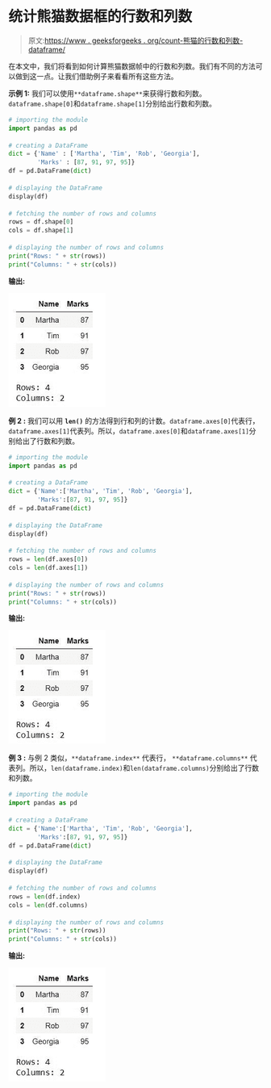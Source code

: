 # 统计熊猫数据框的行数和列数

> 原文:[https://www . geeksforgeeks . org/count-熊猫的行数和列数-dataframe/](https://www.geeksforgeeks.org/count-the-number-of-rows-and-columns-of-pandas-dataframe/)

在本文中，我们将看到如何计算熊猫数据帧中的行数和列数。我们有不同的方法可以做到这一点。让我们借助例子来看看所有这些方法。

**示例 1:** 我们可以使用`**dataframe.shape**`来获得行数和列数。`dataframe.shape[0]`和`dataframe.shape[1]`分别给出行数和列数。

```py
# importing the module
import pandas as pd

# creating a DataFrame
dict = {'Name' : ['Martha', 'Tim', 'Rob', 'Georgia'],
        'Marks' : [87, 91, 97, 95]}
df = pd.DataFrame(dict)

# displaying the DataFrame
display(df)

# fetching the number of rows and columns
rows = df.shape[0]
cols = df.shape[1]

# displaying the number of rows and columns
print("Rows: " + str(rows))
print("Columns: " + str(cols))
```

**输出:**

![](img/c39fc42a49b8de3510dd75eeaf75df0d.png)

**例 2 :** 我们可以用 **`len()`** 的方法得到行和列的计数。`dataframe.axes[0]`代表行，`dataframe.axes[1]`代表列。所以，`dataframe.axes[0]`和`dataframe.axes[1]`分别给出了行数和列数。

```py
# importing the module
import pandas as pd

# creating a DataFrame
dict = {'Name':['Martha', 'Tim', 'Rob', 'Georgia'],
        'Marks':[87, 91, 97, 95]}
df = pd.DataFrame(dict)

# displaying the DataFrame
display(df)

# fetching the number of rows and columns
rows = len(df.axes[0])
cols = len(df.axes[1])

# displaying the number of rows and columns
print("Rows: " + str(rows))
print("Columns: " + str(cols))
```

**输出:**

![](img/c39fc42a49b8de3510dd75eeaf75df0d.png)

**例 3 :** 与例 2 类似，`**dataframe.index**` 代表行， `**dataframe.columns**` 代表列。所以，`len(dataframe.index)`和`len(dataframe.columns)`分别给出了行数和列数。

```py
# importing the module
import pandas as pd

# creating a DataFrame
dict = {'Name':['Martha', 'Tim', 'Rob', 'Georgia'],
        'Marks':[87, 91, 97, 95]}
df = pd.DataFrame(dict)

# displaying the DataFrame
display(df)

# fetching the number of rows and columns
rows = len(df.index)
cols = len(df.columns)

# displaying the number of rows and columns
print("Rows: " + str(rows))
print("Columns: " + str(cols))
```

**输出:**

![](img/c39fc42a49b8de3510dd75eeaf75df0d.png)